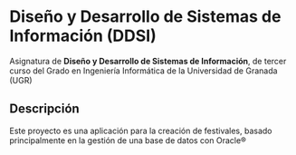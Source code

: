 # Diseño y Desarrollo de Sistemas de Información (DDSI)

Asignatura de **Diseño y Desarrollo de Sistemas de Información**, de tercer curso del Grado en Ingeniería Informática de la Universidad de Granada (UGR)

## Descripción

Este proyecto es una aplicación para la creación de festivales, basado principalmente en la gestión de una base de datos con Oracle®
